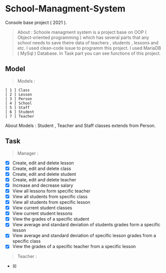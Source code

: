 # School-Managment-System
Console base project ( 2021 ).
> About : Schoole managment system is a project base on OOP ( Object-oriented programming ) which has several parts that any school needs to save theire data of teachers , students , lessons and etc. I used clean-code issue to programm this project. I used MariaDB ( MySql ) Database. In Task part you can see functions of this project.
## Model
> Models :
  ```
  [ 1 ] Class
  [ 2 ] Lesson
  [ 3 ] Person
  [ 4 ] School
  [ 5 ] Staff
  [ 6 ] Student
  [ 7 ] Teacher
  ```
  About Models : 
  Student , Teacher and Staff classes extends from Person.
## Task
> Manager :   
   - [X] Create, edit and delete lesson
   - [X] Create, edit and delete class
   - [X] Create, edit and delete student
   - [X] Create, edit and delete teacher
   - [X] Increase and decrease salary
   - [X] View all lessons form specific teacher
   - [X] View all students from specific class
   - [X] View all students from specific lesson
   - [X] View current student classes
   - [X] View current student lessons
   - [X] View the grades of a specific student
   - [X] View average and standard deviation of students grades form a specific lesson
   - [X] View average and standard deviation of specific lesson grades from a specific class
   - [X] View the grades of a specific teacher from a specific lesson
  
> Teacher :
   - [X]

